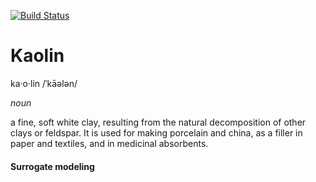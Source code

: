 
[![Build Status](https://travis-ci.org/jldaniel/Kaolin.svg?branch=master)](https://travis-ci.org/jldaniel/Kaolin)

# Kaolin

ka·o·lin
/ˈkāələn/

_noun_

a fine, soft white clay, resulting from the natural decomposition of other clays or feldspar. It is used for making porcelain and china, as a filler in paper and textiles, and in medicinal absorbents.


#### Surrogate modeling 
